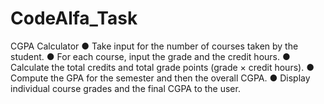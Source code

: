 # CodeAlfa_Task
CGPA Calculator
● Take input for the number of courses taken by the student.
● For each course, input the grade and the credit hours.
● Calculate the total credits and total grade points (grade × credit hours).
● Compute the GPA for the semester and then the overall CGPA.
● Display individual course grades and the final CGPA to the user.
